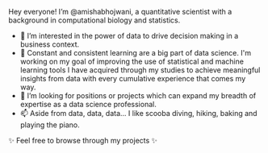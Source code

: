 Hey everyone! I’m @amishabhojwani, a quantitative scientist with a background in computational biology and statistics.

- 👀 I’m interested in the power of data to drive decision making in a business context.
- 🌱 Constant and consistent learning are a big part of data science. I'm working on my goal of improving the use of statistical and machine learning tools I have acquired through my studies to achieve meaningful insights from data with every cumulative experience that comes my way.
- 💞️ I’m looking for positions or projects which can expand my breadth of expertise as a data science professional.
- 📫 Aside from data, data, data... I like scooba diving, hiking, baking and playing the piano.

✨ Feel free to browse through my projects ✨
